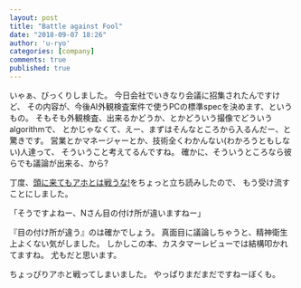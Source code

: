 ```yaml
---
layout: post
title: "Battle against Fool"
date: "2018-09-07 18:26"
author: 'u-ryo'
categories: [company]
comments: true
published: true
---
```

いゃぁ、びっくりしました。
今日会社でいきなり会議に招集されたんですけど、
その内容が、今後AI外観検査案件で使うPCの標準specを決めます、というもの。
そもそも外観検査、出来るかどうか、とかどういう撮像でどういうalgorithmで、
とかじゃなくて、えー、まずはそんなところから入るんだー、と驚きです。
営業とかマネージャーとか、技術全くわかんない(わかろうともしない)人達って、
そういうこと考えてるんですね。
確かに、そういうところなら彼らでも議論が出来る、から?

丁度、[頭に来てもアホとは戦うな!](https://www.amazon.co.jp/%E9%A0%AD%E3%81%AB%E6%9D%A5%E3%81%A6%E3%82%82%E3%82%A2%E3%83%9B%E3%81%A8%E3%81%AF%E6%88%A6%E3%81%86%E3%81%AA-%E4%BA%BA%E9%96%93%E9%96%A2%E4%BF%82%E3%82%92%E6%80%9D%E3%81%84%E9%80%9A%E3%82%8A%E3%81%AB%E3%81%97%E3%80%81%E6%9C%80%E9%AB%98%E3%81%AE%E3%83%91%E3%83%95%E3%82%A9%E3%83%BC%E3%83%9E%E3%83%B3%E3%82%B9%E3%82%92%E5%AE%9F%E7%8F%BE%E3%81%99%E3%82%8B%E6%96%B9%E6%B3%95-%E7%94%B0%E6%9D%91%E8%80%95%E5%A4%AA%E9%83%8E/dp/4022511982/ref=cm_cr_arp_d_product_top?ie=UTF8)をちょっと立ち読みしたので、
もう受け流すことにしました。

「そうですよねー、Nさん目の付け所が違いますねー」

『目の付け所が違う』のは確かでしょう。
真面目に議論しちゃうと、精神衛生上よくない気がしました。
しかしこの本、カスタマーレビューでは結構叩かれてますね。
尤もだと思います。


ちょっぴりアホと戦ってしまいました。
やっぱりまだまだですねーぼくも。
